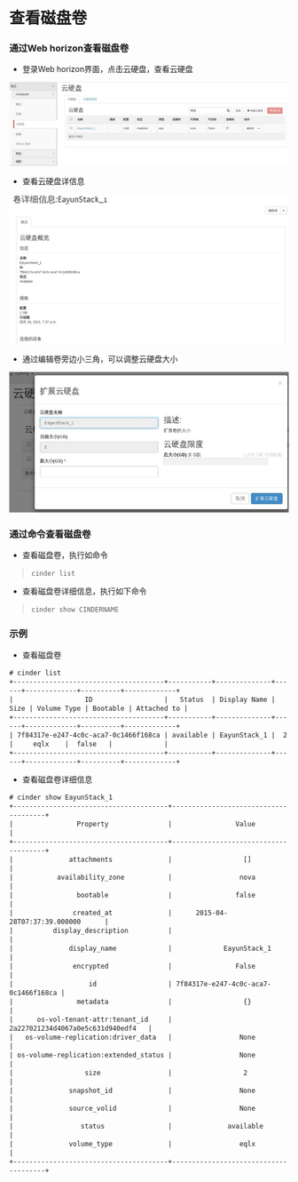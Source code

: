 # 查看磁盘卷

### 通过Web horizon查看磁盘卷

* 登录Web horizon界面，点击云硬盘，查看云硬盘

![Volumes_List](/operation_guide/basic_admin/Picture/volumes_list1.jpg)

* 查看云硬盘详信息

![Volumes_List](/operation_guide/basic_admin/Picture/volumes_list2.jpg)

* 通过编辑卷旁边小三角，可以调整云硬盘大小

![Volumes_List](/operation_guide/basic_admin/Picture/volumes_list3.jpg)

### 通过命令查看磁盘卷

* 查看磁盘卷，执行如命令
> ```cinder list```
* 查看磁盘卷详细信息，执行如下命令
> ```cinder show CINDERNAME```

### 示例

* 查看磁盘卷

```
# cinder list
+--------------------------------------+-----------+--------------+------+-------------+----------+-------------+
|                  ID                  |   Status  | Display Name | Size | Volume Type | Bootable | Attached to |
+--------------------------------------+-----------+--------------+------+-------------+----------+-------------+
| 7f84317e-e247-4c0c-aca7-0c1466f168ca | available | EayunStack_1 |  2   |     eqlx    |  false   |             |
+--------------------------------------+-----------+--------------+------+-------------+----------+-------------+
```
* 查看磁盘卷详细信息

```
# cinder show EayunStack_1
+---------------------------------------+--------------------------------------+
|                Property               |                Value                 |
+---------------------------------------+--------------------------------------+
|              attachments              |                  []                  |
|           availability_zone           |                 nova                 |
|                bootable               |                false                 |
|               created_at              |      2015-04-28T07:37:39.000000      |
|          display_description          |                                      |
|              display_name             |             EayunStack_1             |
|               encrypted               |                False                 |
|                   id                  | 7f84317e-e247-4c0c-aca7-0c1466f168ca |
|                metadata               |                  {}                  |
|      os-vol-tenant-attr:tenant_id     |   2a227021234d4067a0e5c631d940edf4   |
|   os-volume-replication:driver_data   |                 None                 |
| os-volume-replication:extended_status |                 None                 |
|                  size                 |                  2                   |
|              snapshot_id              |                 None                 |
|              source_volid             |                 None                 |
|                 status                |              available               |
|              volume_type              |                 eqlx                 |
+---------------------------------------+--------------------------------------+
```
